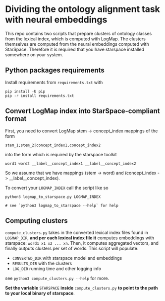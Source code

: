 # Dividing the ontology alignment task with neural embeddings

This repo contains two scripts that prepare clusters of ontology classes from
the lexical index, which is computed with LogMap. The clusters themselves are
computed from the neural embeddings computed with StarSpace. Therefore it is
required that you have starspace installed somewhere on your system.

## Python packages requirements

Install requirements from `requirements.txt` with

```
pip install -U pip
pip -r install requirements.txt
```

## Convert LogMap index into StarSpace-compliant format

First, you need to convert LogMap stem -> concept_index mappings of the form

```
stem_1;stem_2|concept_index1,concept_index2
```

into the form which is required by the starspace toolkit

``` 
word1 word2 __label__concept_index1 __label__concept_index2
```

So we assume that we have mappings (stem -> word) and (concept_index -> __label__concept_index).

To convert your `LOGMAP_INDEX` call the script like so

```
python3 logmap_to_starspace.py LOGMAP_INDEX

# see `python3 logmap_to_starspace --help` for help
```

## Computing clusters

`compute_clusters.py` takes in the converted lexical index files found in
`LOGMAP_DIR`, **and per each lexical index file it** computes embeddings with
starspace: `word1 x1 x2 ... xn`. Then, it computes aggregated vectors, and
finally outputs clusters per set of words. This script will populate: 

* `CONVERTED_DIR` with starspace model and embeddings 
* `RESULTS_DIR` with the clusters 
* `LOG_DIR` running time and other logging info

see `python3 compute_clusters.py --help` for more.

**Set the variable** `STARSPACE` **inside** `compute_clusters.py` **to point to the path to
your local binary of starspace**.
